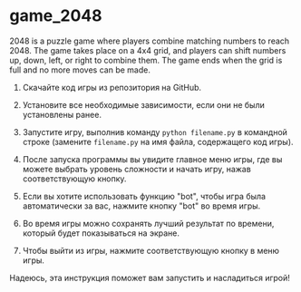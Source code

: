 # game_2048
2048 is a puzzle game where players combine matching numbers to reach 2048. The game takes place on a 4x4 grid, and players can shift numbers up, down, left, or right to combine them. The game ends when the grid is full and no more moves can be made.


1. Скачайте код игры из репозитория на GitHub.

2. Установите все необходимые зависимости, если они не были установлены ранее.

3. Запустите игру, выполнив команду `python filename.py` в командной строке (замените `filename.py` на имя файла, содержащего код игры).

4. После запуска программы вы увидите главное меню игры, где вы можете выбрать уровень сложности и начать игру, нажав соответствующую кнопку.

5. Если вы хотите использовать функцию "bot", чтобы игра была автоматически за вас, нажмите кнопку "bot" во время игры.

6. Во время игры можно сохранять лучший результат по времени, который будет показываться на экране.

7. Чтобы выйти из игры, нажмите соответствующую кнопку в меню игры.

Надеюсь, эта инструкция поможет вам запустить и насладиться игрой!
